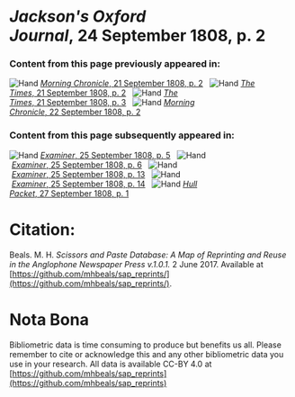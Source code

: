 # *Jackson's Oxford Journal*, 24 September 1808, p. 2  
  
### Content from this page previously appeared in:  
![Hand](http://scissorsandpaste.net/wp-content/uploads/2017/06/smallhandpointer.png) [*Morning Chronicle*, 21 September 1808, p. 2](https://mhbeals.github.io/sap_html/Morning-Chronicle/Morning-Chronicle-21-September-1808-p-2)  
![Hand](http://scissorsandpaste.net/wp-content/uploads/2017/06/smallhandpointer.png) [*The Times*, 21 September 1808, p. 2](https://mhbeals.github.io/sap_html/The-Times/The-Times-21-September-1808-p-2)  
![Hand](http://scissorsandpaste.net/wp-content/uploads/2017/06/smallhandpointer.png) [*The Times*, 21 September 1808, p. 3](https://mhbeals.github.io/sap_html/The-Times/The-Times-21-September-1808-p-3)  
![Hand](http://scissorsandpaste.net/wp-content/uploads/2017/06/smallhandpointer.png) [*Morning Chronicle*, 22 September 1808, p. 2](https://mhbeals.github.io/sap_html/Morning-Chronicle/Morning-Chronicle-22-September-1808-p-2)  
  
### Content from this page subsequently appeared in:  
![Hand](http://scissorsandpaste.net/wp-content/uploads/2017/06/smallhandpointer.png) [*Examiner*, 25 September 1808, p. 5](https://mhbeals.github.io/sap_html/Examiner/Examiner-25-September-1808-p-5)  
![Hand](http://scissorsandpaste.net/wp-content/uploads/2017/06/smallhandpointer.png) [*Examiner*, 25 September 1808, p. 6](https://mhbeals.github.io/sap_html/Examiner/Examiner-25-September-1808-p-6)  
![Hand](http://scissorsandpaste.net/wp-content/uploads/2017/06/smallhandpointer.png) [*Examiner*, 25 September 1808, p. 13](https://mhbeals.github.io/sap_html/Examiner/Examiner-25-September-1808-p-13)  
![Hand](http://scissorsandpaste.net/wp-content/uploads/2017/06/smallhandpointer.png) [*Examiner*, 25 September 1808, p. 14](https://mhbeals.github.io/sap_html/Examiner/Examiner-25-September-1808-p-14)  
![Hand](http://scissorsandpaste.net/wp-content/uploads/2017/06/smallhandpointer.png) [*Hull Packet*, 27 September 1808, p. 1](https://mhbeals.github.io/sap_html/Hull-Packet/Hull-Packet-27-September-1808-p-1)  


# Citation: 

Beals. M. H. *Scissors and Paste Database: A Map of Reprinting and Reuse in the Anglophone Newspaper Press v.1.0.1.* 2 June 2017. Available at [https://github.com/mhbeals/sap_reprints/](https://github.com/mhbeals/sap_reprints/). 

# Nota Bona

Bibliometric data is time consuming to produce but benefits us all. Please remember to cite or acknowledge this and any other bibliometric data you use in your research. All data is available CC-BY 4.0 at [https://github.com/mhbeals/sap_reprints](https://github.com/mhbeals/sap_reprints)